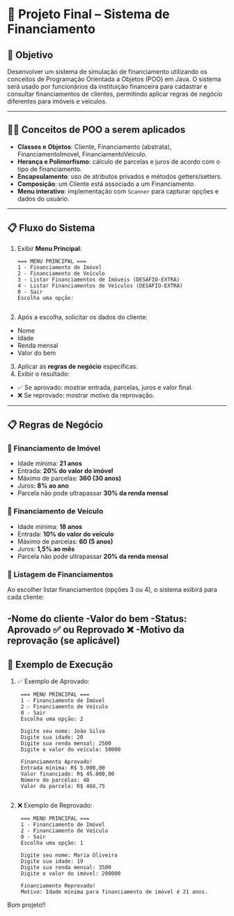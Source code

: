 # 📌 Projeto Final – Sistema de Financiamento

## 🎯 Objetivo

Desenvolver um sistema de simulação de financiamento utilizando os conceitos de Programação Orientada a Objetos (POO) em Java. 
O sistema será usado por funcionários da instituição financeira para cadastrar e consultar financiamentos de clientes, permitindo aplicar regras de negócio diferentes para imóveis e veículos.

---

## 🧑‍💻 Conceitos de POO a serem aplicados
- **Classes e Objetos**: Cliente, Financiamento (abstrata), FinanciamentoImovel, FinanciamentoVeiculo.  
- **Herança e Polimorfismo**: cálculo de parcelas e juros de acordo com o tipo de financiamento.  
- **Encapsulamento**: uso de atributos privados e métodos getters/setters.  
- **Composição**: um Cliente está associado a um Financiamento.  
- **Menu interativo**: implementação com `Scanner` para capturar opções e dados do usuário.  

---

## 📋 Fluxo do Sistema
1. Exibir **Menu Principal**:
   ```text
   === MENU PRINCIPAL ===
   1 - Financiamento de Imóvel
   2 - Financiamento de Veículo
   3 - Listar Financiamentos de Imóveis (DESAFIO-EXTRA)
   4 - Listar Financiamentos de Veículos (DESAFIO-EXTRA)
   0 - Sair
   Escolha uma opção:
     
2. Após a escolha, solicitar os dados do cliente:

- Nome
- Idade
- Renda mensal
- Valor do bem

3. Aplicar as **regras de negócio** específicas.  
4. Exibir o resultado:  
- ✅ Se aprovado: mostrar entrada, parcelas, juros e valor final.  
- ❌ Se reprovado: mostrar motivo da reprovação.  

---

## 📋 Regras de Negócio

### 🔹 Financiamento de Imóvel
- Idade mínima: **21 anos**  
- Entrada: **20% do valor do imóvel**  
- Máximo de parcelas: **360 (30 anos)**  
- Juros: **8% ao ano**  
- Parcela não pode ultrapassar **30% da renda mensal**  

### 🔹 Financiamento de Veículo
- Idade mínima: **18 anos**  
- Entrada: **10% do valor do veículo**  
- Máximo de parcelas: **60 (5 anos)**  
- Juros: **1,5% ao mês**  
- Parcela não pode ultrapassar **20% da renda mensal**

### 🔹 Listagem de Financiamentos

Ao escolher listar financiamentos (opções 3 ou 4), o sistema exibirá para cada cliente:

-Nome do cliente
-Valor do bem
-Status: Aprovado ✅ ou Reprovado ❌
-Motivo da reprovação (se aplicável)
---

## 📌 Exemplo de Execução

1. ✅ Exemplo de Aprovado:
   ```text
    === MENU PRINCIPAL ===
    1 - Financiamento de Imóvel
    2 - Financiamento de Veículo
    0 - Sair
    Escolha uma opção: 2
    
    Digite seu nome: João Silva
    Digite sua idade: 20
    Digite sua renda mensal: 2500
    Digite o valor do veículo: 50000
    
    Financiamento Aprovado!
    Entrada mínima: R$ 5.000,00
    Valor financiado: R$ 45.000,00
    Número de parcelas: 48
    Valor da parcela: R$ 468,75
     
2. ❌ Exemplo de Reprovado:
   ```text
    === MENU PRINCIPAL ===
    1 - Financiamento de Imóvel
    2 - Financiamento de Veículo
    0 - Sair
    Escolha uma opção: 1
    
    Digite seu nome: Maria Oliveira
    Digite sua idade: 19
    Digite sua renda mensal: 3500
    Digite o valor do imóvel: 200000
    
    Financiamento Reprovado!
    Motivo: Idade mínima para financiamento de imóvel é 21 anos.

Bom projeto!!
